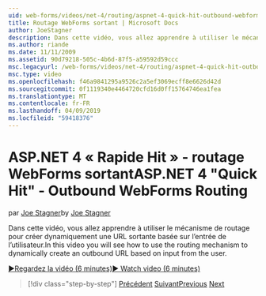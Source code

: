 ```yaml
---
uid: web-forms/videos/net-4/routing/aspnet-4-quick-hit-outbound-webforms-routing
title: Routage WebForms sortant | Microsoft Docs
author: JoeStagner
description: Dans cette vidéo, vous allez apprendre à utiliser le mécanisme de routage pour créer dynamiquement une URL sortante basée sur l’entrée de l’utilisateur.
ms.author: riande
ms.date: 11/11/2009
ms.assetid: 90d79218-505c-4b6d-87f5-a59592d59ccc
msc.legacyurl: /web-forms/videos/net-4/routing/aspnet-4-quick-hit-outbound-webforms-routing
msc.type: video
ms.openlocfilehash: f46a9841295a9526c2a5ef3069ecff8e6626d42d
ms.sourcegitcommit: 0f1119340e4464720cfd16d0ff15764746ea1fea
ms.translationtype: MT
ms.contentlocale: fr-FR
ms.lasthandoff: 04/09/2019
ms.locfileid: "59418376"
---
```

# <a name="aspnet-4-quick-hit---outbound-webforms-routing"></a><span data-ttu-id="c9b4e-103">ASP.NET 4 « Rapide Hit » - routage WebForms sortant</span><span class="sxs-lookup"><span data-stu-id="c9b4e-103">ASP.NET 4 "Quick Hit" - Outbound WebForms Routing</span></span>

<span data-ttu-id="c9b4e-104">par [Joe Stagner](https://github.com/JoeStagner)</span><span class="sxs-lookup"><span data-stu-id="c9b4e-104">by [Joe Stagner](https://github.com/JoeStagner)</span></span>

<span data-ttu-id="c9b4e-105">Dans cette vidéo, vous allez apprendre à utiliser le mécanisme de routage pour créer dynamiquement une URL sortante basée sur l’entrée de l’utilisateur.</span><span class="sxs-lookup"><span data-stu-id="c9b4e-105">In this video you will see how to use the routing mechanism to dynamically create an outbound URL based on input from the user.</span></span> 

[<span data-ttu-id="c9b4e-106">&#9654;Regardez la vidéo (6 minutes)</span><span class="sxs-lookup"><span data-stu-id="c9b4e-106">&#9654; Watch video (6 minutes)</span></span>](https://channel9.msdn.com/Blogs/ASP-NET-Site-Videos/aspnet-4-quick-hit-outbound-webforms-routing)

> [!div class="step-by-step"]
> <span data-ttu-id="c9b4e-107">[Précédent](aspnet-4-quick-hit-declarative-webforms-routing.md)
> [Suivant](how-do-i-use-routing-with-aspnet-web-forms.md)</span><span class="sxs-lookup"><span data-stu-id="c9b4e-107">[Previous](aspnet-4-quick-hit-declarative-webforms-routing.md)
[Next](how-do-i-use-routing-with-aspnet-web-forms.md)</span></span>
